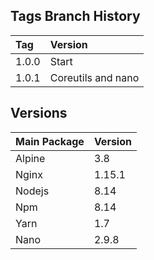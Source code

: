## Tags Branch History

Tag          | Version
:------------|:----------
 1.0.0       | Start
 1.0.1       | Coreutils and nano
 
## Versions

Main Package  | Version
:-------------|:----------
 Alpine       | 3.8
 Nginx       | 1.15.1
 Nodejs       | 8.14
 Npm       | 8.14
 Yarn       | 1.7
 Nano       | 2.9.8

